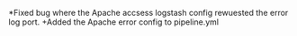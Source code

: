 *Fixed bug where the Apache accsess logstash config rewuested the error log port.
+Added the Apache error config to pipeline.yml
